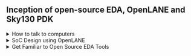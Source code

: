 ## Inception of open-source EDA, OpenLANE and Sky130 PDK

<details>
  <summary> How to talk to computers</summary>
  <br>

##### Introduction to QFN 48 Package, chip, pads, core, die and IPs.

* Block diagram of typical board

![image](https://github.com/user-attachments/assets/d8b45192-3c9a-4857-b0c8-2dae3ad448bc)

* Example of QFN-48 Package

![image](https://github.com/user-attachments/assets/85490fab-021d-47db-9529-27754bae2c25)

* This is how the chip is connected in package to communicate with outside world

![image](https://github.com/user-attachments/assets/82f5d98e-818b-497e-818c-5e13724fc5d5)

* There are various components of Chip
  * `Pads`: Pads are something through which we can send the signals inside the chip.
  * `Core`: It is a place where all the digital logic is present.
  * `Die`: Size of the entire chip

![image](https://github.com/user-attachments/assets/11544b08-bff4-40e1-ba22-6b98589b1312)

* `Foundary IP's` and `Macros`

  ![image](https://github.com/user-attachments/assets/e9b1b95e-8665-4f0c-a914-9ae80435cff4)

* RISC-V Instruction Set Architecture (ISA)

![image](https://github.com/user-attachments/assets/fc01fb96-c642-4141-a7b2-007c5b0518d1)

![image](https://github.com/user-attachments/assets/8abc92d5-4567-412f-a181-e7bb5ad20aa3)

* Abstract Interface

  ![image](https://github.com/user-attachments/assets/6922ddb3-8a7d-497b-a3b1-b2db4f07148a)

  
</details>

<details>
  <summary> SoC Design using OpenLANE</summary>
  <br>

* Open Source Digital ASIC Design

 * There are three important components of open source Digital ASIC Design:
   * `Open Source RTL Designs`
   * `Open Source EDA tools`
   * `Open Source PDK data`

![image](https://github.com/user-attachments/assets/2c800da3-e73f-400d-a90a-eb7d008cb285)


* What is PDK (Process Design Kit)?
    * `It is the interface between FAB and designers`
    * `Collection of files used to model a fabrication process for the EDA tools used to design an IC
       * Process Design Rules: DRC, LVS, PEX
       * Device Models
       * Digital Standard cell libraries
       * I/O libraries
       * .....`
    * On June 30, 2020 Google released first ever open PDK

      ![image](https://github.com/user-attachments/assets/15f1bb85-80aa-485b-b936-b1e8fbcf179f)

* Is 130nm old and not in use?
  130nm is old, but it is still used in some applications.

* Is 130nm Fast?
  * `YES`
  * Exmple

   ![image](https://github.com/user-attachments/assets/e5e847cc-29c3-451f-befc-e39ac0212cb7)

* Simplified RTL to GDSII Flow

![image](https://github.com/user-attachments/assets/db2af022-98f0-4ca3-b266-2f40c099193c)

* Step-1: Synthesis : `It converts RTL to a circuit out of components fro the standard cell library (SCL)`

  ![image](https://github.com/user-attachments/assets/3bd7885e-51fc-49e1-b04d-27856abe2114)
  ![image](https://github.com/user-attachments/assets/838c723b-dabc-4ec8-a969-ec72756e5a00)

* Step-2: Floor and Power Planning:
  
         * Chip Floor Planning: `Partition the chip die between different system building blocks and place the I/O pads`

          ![image](https://github.com/user-attachments/assets/0dc22710-72ff-4335-a726-e57952da9f2c)

         * Macro Floor Planning:  `Dimensions, pin locations, rows definition`

           ![image](https://github.com/user-attachments/assets/f0946865-f204-42a4-ad69-251b15e1e60e)

         * Power Planning:

           ![image](https://github.com/user-attachments/assets/2057b9b9-446d-468e-a5a1-51e0d07718ec)

  * Step-3: Placement: `Place the cells on floorplan rows, aligned with sites.
 
    ![image](https://github.com/user-attachments/assets/a807d6cd-9d90-4482-9c2f-b99d81a9b26f)

    * Placement is done in 2 steps, Global placement followed by Detailed.

     ![image](https://github.com/user-attachments/assets/366c5aa1-a222-4d0b-a773-cbf2c05b640a)

  * Step-4: Clock Tree Synthesis (CTS): `To create clock distribution network`
 
    ![image](https://github.com/user-attachments/assets/53beda13-7b9d-43a4-93ed-14268b7da579)

* Step-5: Routing: `Implement the interconnect using available metal layers`

  ![image](https://github.com/user-attachments/assets/3dc6af6e-cb4f-4d6f-a36b-7d81c9162025)
  ![image](https://github.com/user-attachments/assets/9ed17b92-a15b-44b8-be6c-1e4873bd9afe)

* Step-6: Sign off: It consists

  * Physical Verifications
    * Design Rules Checking (DRC)
    * Layout Vs Schematic (LVS)

  * Timing verification
    * Static Timing Analysis (STA) : To verify that all the timing constraints are met.


#### Introduction to OpenLANE and Strive Chipsets

* Started as Open-Source Flow for a True Open-Source Tape-out Experiment
* striVe is a family of `open everything` SoC's
  * Open PDK, Open EDA, Open RTL
 
![image](https://github.com/user-attachments/assets/d10342b2-6e41-452b-b021-bb0e7a6c7469)

* Members of striVe SoC family

  ![image](https://github.com/user-attachments/assets/1120ad0b-0fc7-43fb-aa8b-0258478534b5)

* Features of OpenLANE
  * Tuned for SkyWater 130nm Open PDK
  * Containerized
    * Functional out of the box
    * Instructions to build and run natively will follow
  * Can be used harden Macros and chips.
  * It has two modes of operation
    * Autonomous or Interactive
  * It has Design Space Exploration
    * Find the best set of flow configurations
  * OpenLANE comes with large number of design examples
    * 43 designs with their best configurations
    * More will be added soon
   
#### OpenLANE ASIC flow

![image](https://github.com/user-attachments/assets/50a8029a-f548-4c38-a3c9-ae956d5186b3)

* OpenLANE is based on several opensource projects

![image](https://github.com/user-attachments/assets/400a4025-1f81-4bd7-b46b-63b2ce0a3719)

* `Synthesis Exploration`: It generates the reports that shows how the delay and area are affected by synthesis strategy.

  ![image](https://github.com/user-attachments/assets/3d548d7e-7bc7-4181-a611-55d6185576d5)

* `Design Exploration`: Used to sweep design configurations. It generates the reports as given here. This report shows different design metrics.
* `Design Exploraion` is also used for regression testing (CI)
* We run OpenLANE on ~70 designs and compare the results to best known ones.

![image](https://github.com/user-attachments/assets/8f27244a-f446-4ad2-acb5-6b4279d45499)
![image](https://github.com/user-attachments/assets/307b3bb9-0b2d-42d9-88e3-76000d83fd8c)

* `Design for Test (DFT)`:
  * Scan Insertion
  * Automatic Test Pattern Generation (ATPG)
  * Test Patterns Compaction
  * Fault Coverage
  * Fault Simulation

![image](https://github.com/user-attachments/assets/3f66061a-1efd-4991-a579-8b552fab96c0)

* `Physical Implementation (also called automated PnR Place and Route)`
  * Floor/Power Planning
  * End Decoupling capacitors and tap cells insertion
  * Placement: Global and Detailed
  * Post placement optimization
  * Clock Tree Synthesis (CTS)
  * Routing: Global and Detailed.
 
* Dealing with Antenna Rule Violations

  * When a metal wire segment is fabricated, it can act as antenna.
    * Reactive ion etching causes charge to accumulate on the wire
    * Transistor gates can be damaged during fabrication
   
  ![image](https://github.com/user-attachments/assets/adb2349b-976c-4572-9c18-0beb51b6d327)

* There are two solutions to overcome this
  * Bridging attaches higher layer intermediary
  * Add antenna diode cell to leak away charges (Antenna diodes are provided by SCL)

![image](https://github.com/user-attachments/assets/d2d4e746-379c-4d77-ba5d-bdc5ed38ac41)

* A preventive approach
  * Add a `Fake antenna diode` next to every cell input after placement
  * Run the antenna checker `(Magic)` o the routed layout.
  * If the checker reports a violation on the cell input pin, replace the `Fake diode cell` by real one.

![image](https://github.com/user-attachments/assets/52dffdd4-a2bc-4975-9625-2bcff8237a34)
 
* Static Timing Analysis
 
![image](https://github.com/user-attachments/assets/05e1b56d-0432-4cf6-a990-199e9e4aef61)

* Physical Verification involves `DRC` and `LVS`
  * Magic is used for Design Rules Checking and SPICE extraction from Layout.
  * Magic and Netgen are used for LVS
    * Extractec SPICE by Magic Vs. Verilog Netlist.
   
  ![image](https://github.com/user-attachments/assets/2b758f1d-b0b8-4bf7-8f75-70200d5ea3e9)

</details>

<details>
  <summary>Get Familiar to Open Source EDA Tools</summary>
  <br>

  ## OpenLANE Working Directory Structure
  cd/Desktop/work/tools/openlane_working_dir

  ![linuxcommands](https://github.com/VijayalaxmiSKumbhar/VSD-SoC-Design-Program/assets/170864002/63a389c8-6025-4b6a-b103-423c875d2234)

* Note: Some useful Linux Commands

  `cd` : Change directory

  `ls` : list files 

  `ls -ltr` : List the files in chronological order

   `ls --help` : Gives the detailed information about commands
   
#### Process Design Kit (pdks)
* `skywater-pdk` : It has all the pdk related files means timing libraries, tech file etc.
* `open_pdk` : It provides the necessary technology files (LEF/DEF) and libraries required for designing integrated circuits, specifically tailored for use with the OpenLane flow.
* `sky130A` : It contains libs.ref and libs.tech. 

![image](https://github.com/user-attachments/assets/ae30cb39-ac12-4577-9616-f0ed076f6f09)

* `libs.ref` (Specific to technology), `libs.tech` (Specific to tools)

![libs](https://github.com/VijayalaxmiSKumbhar/VSD-SoC-Design-Program/assets/170864002/e0d718bf-fb9a-4c3c-adf4-b39538f1029e)

* sky130_fd_sc_hd
  * `sky130': Process
  *  `fd`: Abbreviated foundary name. It is skywater foundary
  *  `sc`: standard cell library
  *  `hd`: high density

![sc](https://github.com/VijayalaxmiSKumbhar/VSD-SoC-Design-Program/assets/170864002/371b3f31-fc41-466e-a0f1-13aa1b433bfb)

* To invoke the tool
  * `docker` 
    `./flow.tcl -interactive`

![openlane](https://github.com/VijayalaxmiSKumbhar/VSD-SoC-Design-Program/assets/170864002/ff642715-c5eb-4d00-ba6d-6e265974a857)


</details>
